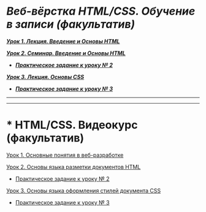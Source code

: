 # ***Веб-вёрстка HTML/CSS. Обучение в записи (факультатив)***<br>

***[Урок 1. Лекция. Введение и Основы HTML](https://github.com/olgashenkel/HTML_CSS-Elective/tree/main/Lesson_1)***

***[Урок 2. Семинар. Введение и Основы HTML](https://github.com/olgashenkel/HTML_CSS-Elective/tree/main/Lesson_2-2)***

* ***[Практическое задание к уроку № 2](https://github.com/olgashenkel/HTML_CSS-Elective/tree/main/Lesson_2-2)***

***[Урок 3. Лекция. Основы CSS](https://github.com/olgashenkel/HTML_CSS-Elective/tree/main/Lesson_3-2)***

* ***[Практическое задание к уроку № 3](https://github.com/olgashenkel/HTML_CSS-Elective/tree/main/Lesson_3-2)***

<!-- ***[Урок 4. Семинар. Основы CSS]()*** -->


----
----

# * HTML/CSS. Видеокурс (факультатив)

[Урок 1. Основные понятия в веб-разработке](https://github.com/olgashenkel/HTML_CSS-Elective/tree/main/Lesson_1)

[Урок 2. Основы языка разметки документов HTML](https://github.com/olgashenkel/HTML_CSS-Elective/tree/main/Lesson_2-1)

* [Практическое задание к уроку № 2](https://github.com/olgashenkel/HTML_CSS-Elective/tree/main/Lesson_2-1/PRACTICAL)

[Урок 3. Основы языка оформления стилей документа CSS](https://github.com/olgashenkel/HTML_CSS-Elective/tree/main/Lesson_3-1)

* [Практическое задание к уроку № 3](https://github.com/olgashenkel/HTML_CSS-Elective/tree/main/Lesson_3-1/_PRACTICAL)

<!-- [Урок 4. Основные тэги для вёрстки, Псевдоклассы и псевдоэлементы]()

[Урок 5. Основы позиционирования, работа с Flexbox]()

[Урок 6. Работа с макетом дизайна в формате Figma]()

[Урок 7. Основы создания адаптивного сайта]()

[Урок 8. Стандарты web и вспомогательные инструменты]() -->
